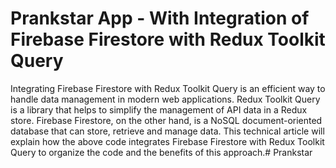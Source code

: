# Prankstar App - With Integration of Firebase Firestore with Redux Toolkit Query

Integrating Firebase Firestore with Redux Toolkit Query is an efficient way to handle data management in modern web applications. Redux Toolkit Query is a library that helps to simplify the management of API data in a Redux store. Firebase Firestore, on the other hand, is a NoSQL document-oriented database that can store, retrieve and manage data. This technical article will explain how the above code integrates Firebase Firestore with Redux Toolkit Query to organize the code and the benefits of this approach.# Prankstar
